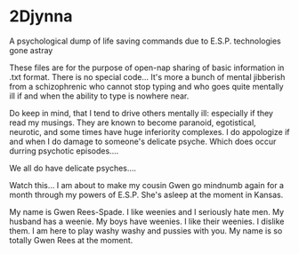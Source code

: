# 2Djynna
A psychological dump of life saving commands due to E.S.P. technologies gone astray



These files are for the purpose of open-nap sharing of basic information in .txt format.
There is no special code...
It's more a bunch of mental jibberish from a schizophrenic who cannot stop typing and who goes quite mentally ill if and when the ability to type is nowhere near.


Do keep in mind, that I tend to drive others mentally ill: especially if they read my musings.
They are known to become paranoid, egotistical, neurotic, and some times have huge inferiority complexes.
I do appologize if and when I do damage to someone's delicate psyche.
Which does occur durring psychotic episodes....

We all do have delicate psyches....



Watch this... I am about to make my cousin Gwen go mindnumb again for a month through my powers of E.S.P.
She's asleep at the moment in Kansas.



My name is Gwen Rees-Spade.
I like weenies and I seriously hate men.
My husband has a weenie.
My boys have weenies.
I like their weenies. I dislike them.
I am here to play washy washy and pussies with you.
My name is so totally Gwen Rees at the moment.
